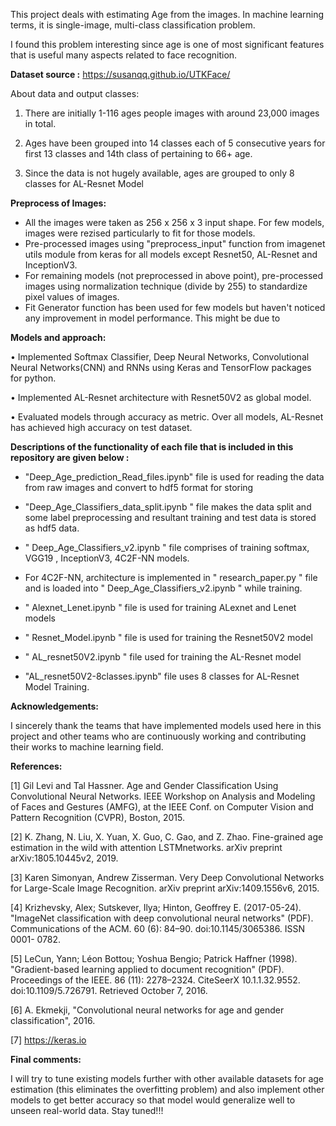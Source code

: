 This project deals with estimating Age from the images. In machine learning terms, it is single-image, multi-class classification problem.

I found this problem interesting since age is one of most significant features that is useful many aspects related to face recognition.

**Dataset source :** https://susanqq.github.io/UTKFace/ 

About data and output classes: 

1. There are initially 1-116 ages people images with around 23,000 images in total. 

2. Ages have been grouped into 14 classes each of 5 consecutive years for first 13 classes and 14th class of pertaining to 66+ age.
            
3. Since the data is not hugely available, ages are grouped to only 8 classes for AL-Resnet Model

**Preprocess of Images:**
- All the images were taken as 256 x 256 x 3 input shape. For few models, images were rezised particularly to fit for those models.
- Pre-processed images using "preprocess_input" function from imagenet utils module from keras for all models except Resnet50, AL-Resnet and InceptionV3.  
- For remaining models (not preprocessed in above point), pre-processed images using normalization technique (divide by 255) to standardize pixel values of images. 
- Fit Generator function has been used for few models but haven't noticed any improvement in model performance. This might be due to 

**Models and approach:**

• Implemented Softmax Classifier, Deep Neural Networks, Convolutional Neural Networks(CNN) and RNNs using Keras and TensorFlow packages for python.

• Implemented AL-Resnet architecture with Resnet50V2 as global model.

• Evaluated models through accuracy as metric. Over all models, AL-Resnet has achieved high accuracy on test dataset.


**Descriptions of the functionality of each file that is included in this repository are given below :**

- "Deep_Age_prediction_Read_files.ipynb" file is used for reading the data from raw images and convert to hdf5 format for storing

- "Deep_Age_Classifiers_data_split.ipynb " file makes the data split and some label preprocessing and resultant training and test data is stored as hdf5 data.

- " Deep_Age_Classifiers_v2.ipynb " file comprises of training softmax, VGG19 , InceptionV3, 4C2F-NN models. 

- For 4C2F-NN, architecture is implemented in " research_paper.py " file and is loaded into " Deep_Age_Classifiers_v2.ipynb " 
        while training.

- " Alexnet_Lenet.ipynb " file is used for training ALexnet and Lenet models

- " Resnet_Model.ipynb " file is used for training the Resnet50V2 model

- " AL_resnet50V2.ipynb " file used for training the AL-Resnet model

- "AL_resnet50V2-8classes.ipynb" file uses 8 classes for AL-Resnet Model Training.

**Acknowledgements:** 

I sincerely thank the teams that have implemented models used here in this project and other teams who are continuously working and contributing their works to machine learning field. 


**References:**

[1] Gil Levi and Tal Hassner. Age and Gender Classification Using Convolutional Neural Networks. IEEE Workshop on Analysis and Modeling of Faces and Gestures (AMFG), at the IEEE Conf. on Computer Vision and Pattern Recognition (CVPR), Boston, 2015.

[2] K. Zhang, N. Liu, X. Yuan, X. Guo, C. Gao, and Z. Zhao. Fine-grained age estimation in the wild with attention LSTMnetworks. arXiv preprint arXiv:1805.10445v2, 2019.

[3] Karen Simonyan, Andrew Zisserman. Very Deep Convolutional Networks for Large-Scale Image Recognition. arXiv preprint arXiv:1409.1556v6, 2015.

[4] Krizhevsky, Alex; Sutskever, Ilya; Hinton, Geoffrey E. (2017-05-24). "ImageNet classification with deep convolutional neural networks" (PDF). Communications of the ACM. 60 (6): 84–90. doi:10.1145/3065386. ISSN 0001- 0782.

[5] LeCun, Yann; Léon Bottou; Yoshua Bengio; Patrick Haffner (1998). "Gradient-based learning applied to document recognition" (PDF). Proceedings of the IEEE. 86 (11): 2278–2324. CiteSeerX 10.1.1.32.9552. doi:10.1109/5.726791. Retrieved October 7, 2016.

[6] A. Ekmekji, "Convolutional neural networks for age and gender classification", 2016.

[7] https://keras.io

**Final comments:**

I will try to tune existing models further with other available datasets for age estimation (this eliminates the overfitting problem) and also implement other models to get better accuracy so that model would generalize well to unseen real-world data. Stay tuned!!!

